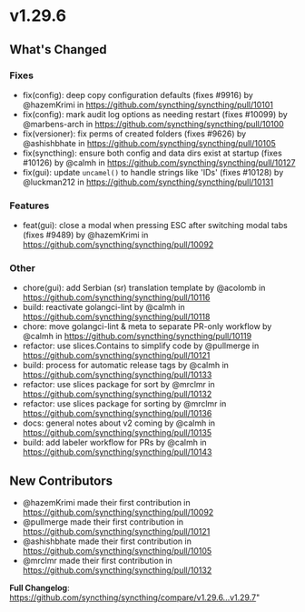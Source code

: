 # v1.29.6

## What's Changed

### Fixes

* fix(config): deep copy configuration defaults (fixes #9916) by @hazemKrimi in https://github.com/syncthing/syncthing/pull/10101
* fix(config): mark audit log options as needing restart (fixes #10099) by @marbens-arch in https://github.com/syncthing/syncthing/pull/10100
* fix(versioner): fix perms of created folders (fixes #9626) by @ashishbhate in https://github.com/syncthing/syncthing/pull/10105
* fix(syncthing): ensure both config and data dirs exist at startup (fixes #10126) by @calmh in https://github.com/syncthing/syncthing/pull/10127
* fix(gui): update `uncamel()` to handle strings like 'IDs' (fixes #10128) by @luckman212 in https://github.com/syncthing/syncthing/pull/10131

### Features

* feat(gui): close a modal when pressing ESC after switching modal tabs (fixes #9489) by @hazemKrimi in https://github.com/syncthing/syncthing/pull/10092

### Other

* chore(gui): add Serbian (sr) translation template by @acolomb in https://github.com/syncthing/syncthing/pull/10116
* build: reactivate golangci-lint by @calmh in https://github.com/syncthing/syncthing/pull/10118
* chore: move golangci-lint & meta to separate PR-only workflow by @calmh in https://github.com/syncthing/syncthing/pull/10119
* refactor: use slices.Contains to simplify code by @pullmerge in https://github.com/syncthing/syncthing/pull/10121
* build: process for automatic release tags by @calmh in https://github.com/syncthing/syncthing/pull/10133
* refactor: use slices package for sort by @mrclmr in https://github.com/syncthing/syncthing/pull/10132
* refactor: use slices package for sorting by @mrclmr in https://github.com/syncthing/syncthing/pull/10136
* docs: general notes about v2 coming by @calmh in https://github.com/syncthing/syncthing/pull/10135
* build: add labeler workflow for PRs by @calmh in https://github.com/syncthing/syncthing/pull/10143

## New Contributors

* @hazemKrimi made their first contribution in https://github.com/syncthing/syncthing/pull/10092
* @pullmerge made their first contribution in https://github.com/syncthing/syncthing/pull/10121
* @ashishbhate made their first contribution in https://github.com/syncthing/syncthing/pull/10105
* @mrclmr made their first contribution in https://github.com/syncthing/syncthing/pull/10132

**Full Changelog**: https://github.com/syncthing/syncthing/compare/v1.29.6...v1.29.7"
